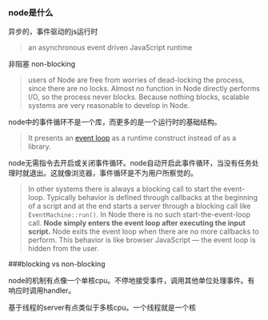 

### node是什么

异步的，事件驱动的js运行时

> an asynchronous event driven JavaScript runtime

非阻塞 non-blocking

> users of Node are free from worries of dead-locking the process, since there are no locks. Almost no function in Node directly performs I/O, so the process never blocks. Because nothing blocks, scalable systems are very reasonable to develop in Node.

node中的事件循环不是一个库，而更多的是一个运行时的基础结构。

> It presents an [event loop](https://nodejs.org/en/docs/guides/event-loop-timers-and-nexttick/) as a runtime construct instead of as a library. 

node无需指令去开启或关闭事件循环。node自动开启此事件循环，当没有任务处理时就退出。这就像浏览器，事件循环是不为用户所察觉的。

> In other systems there is always a blocking call to start the event-loop. Typically behavior is defined through callbacks at the beginning of a script and at the end starts a server through a blocking call like `EventMachine::run()`. In Node there is no such start-the-event-loop call. **Node simply enters the event loop after executing the input script.** Node exits the event loop when there are no more callbacks to perform. This behavior is like browser JavaScript — the event loop is hidden from the user.

###blocking vs non-blocking

node的机制有点像一个单核cpu。不停地接受事件，调用其他单位处理事件。有响应时调用handler。

基于线程的server有点类似于多核cpu。一个线程就是一个核